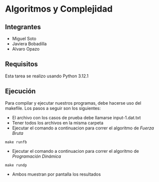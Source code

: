 # Algoritmos y Complejidad

## Integrantes
- Miguel Soto
- Javiera Bobadilla
- Alvaro Opazo

## Requisitos
Esta tarea se realizo usando Python 3.12.1

## Ejecución
Para compilar y ejecutar nuestros programas, debe hacerse uso del makefile. Los
pasos a seguir son los siguientes:

- El archivo con los casos de prueba debe llamarse input-1.dat.txt
- Tener todos los archivos en la misma carpeta
- Ejecutar el comando a continuacion para correr el algoritmo de _Fuerza Bruta_

```
make runfb
```

- Ejecutar el comando a continuacion para correr el algoritmo  de _Programación Dinámica_

```
make rundp
```
- Ambos muestran por pantalla los resultados